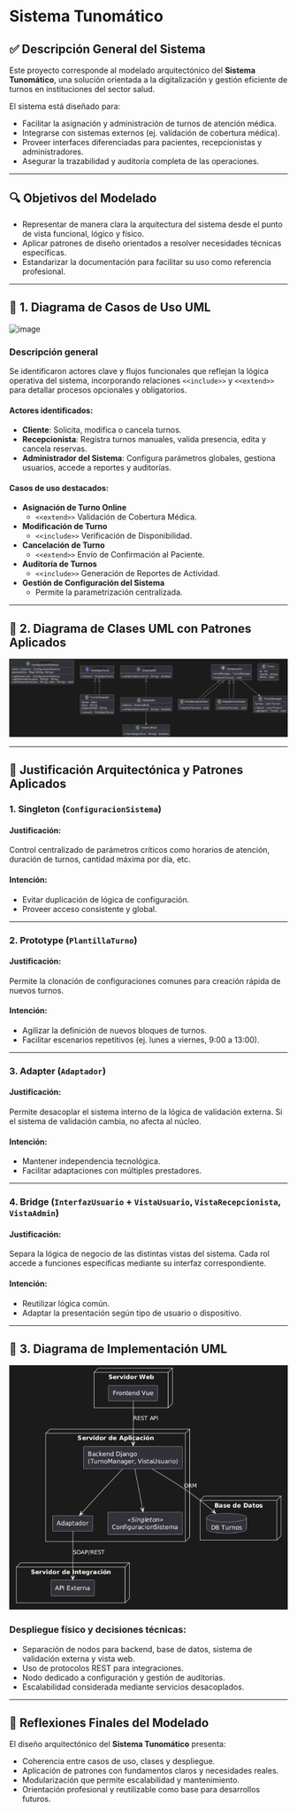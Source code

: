 # Sistema Tunomático

## ✅ Descripción General del Sistema
Este proyecto corresponde al modelado arquitectónico del **Sistema Tunomático**, una solución orientada a la digitalización y gestión eficiente de turnos en instituciones del sector salud.

El sistema está diseñado para:
- Facilitar la asignación y administración de turnos de atención médica.
- Integrarse con sistemas externos (ej. validación de cobertura médica).
- Proveer interfaces diferenciadas para pacientes, recepcionistas y administradores.
- Asegurar la trazabilidad y auditoría completa de las operaciones.

---

## 🔍 Objetivos del Modelado
- Representar de manera clara la arquitectura del sistema desde el punto de vista funcional, lógico y físico.
- Aplicar patrones de diseño orientados a resolver necesidades técnicas específicas.
- Estandarizar la documentación para facilitar su uso como referencia profesional.

---

## 🔹 1. Diagrama de Casos de Uso UML

![image](img/casos_uso.png)

### Descripción general
Se identificaron actores clave y flujos funcionales que reflejan la lógica operativa del sistema, incorporando relaciones `<<include>>` y `<<extend>>` para detallar procesos opcionales y obligatorios.

#### Actores identificados:
- **Cliente**: Solicita, modifica o cancela turnos.
- **Recepcionista**: Registra turnos manuales, valida presencia, edita y cancela reservas.
- **Administrador del Sistema**: Configura parámetros globales, gestiona usuarios, accede a reportes y auditorías.

#### Casos de uso destacados:
- **Asignación de Turno Online**
  - `<<extend>>` Validación de Cobertura Médica.
- **Modificación de Turno**
  - `<<include>>` Verificación de Disponibilidad.
- **Cancelación de Turno**
  - `<<extend>>` Envío de Confirmación al Paciente.
- **Auditoría de Turnos**
  - `<<include>>` Generación de Reportes de Actividad.
- **Gestión de Configuración del Sistema**
  - Permite la parametrización centralizada.

---

## 🔹 2. Diagrama de Clases UML con Patrones Aplicados

![image](img/clases.png)

---

## 🧩 Justificación Arquitectónica y Patrones Aplicados

### **1. Singleton (`ConfiguracionSistema`)**
#### Justificación:
Control centralizado de parámetros críticos como horarios de atención, duración de turnos, cantidad máxima por día, etc.

#### Intención:
- Evitar duplicación de lógica de configuración.
- Proveer acceso consistente y global.

---

### **2. Prototype (`PlantillaTurno`)**
#### Justificación:
Permite la clonación de configuraciones comunes para creación rápida de nuevos turnos.

#### Intención:
- Agilizar la definición de nuevos bloques de turnos.
- Facilitar escenarios repetitivos (ej. lunes a viernes, 9:00 a 13:00).

---

### **3. Adapter (`Adaptador`)**
#### Justificación:
Permite desacoplar el sistema interno de la lógica de validación externa. Si el sistema de validación cambia, no afecta al núcleo.

#### Intención:
- Mantener independencia tecnológica.
- Facilitar adaptaciones con múltiples prestadores.

---

### **4. Bridge (`InterfazUsuario` + `VistaUsuario`, `VistaRecepcionista`, `VistaAdmin`)**
#### Justificación:
Separa la lógica de negocio de las distintas vistas del sistema. Cada rol accede a funciones específicas mediante su interfaz correspondiente.

#### Intención:
- Reutilizar lógica común.
- Adaptar la presentación según tipo de usuario o dispositivo.

---

## 🔹 3. Diagrama de Implementación UML

![image](img/implementacion.png)

### Despliegue físico y decisiones técnicas:
- Separación de nodos para backend, base de datos, sistema de validación externa y vista web.
- Uso de protocolos REST para integraciones.
- Nodo dedicado a configuración y gestión de auditorías.
- Escalabilidad considerada mediante servicios desacoplados.

---

## 🧩 Reflexiones Finales del Modelado

El diseño arquitectónico del **Sistema Tunomático** presenta:
- Coherencia entre casos de uso, clases y despliegue.
- Aplicación de patrones con fundamentos claros y necesidades reales.
- Modularización que permite escalabilidad y mantenimiento.
- Orientación profesional y reutilizable como base para desarrollos futuros.
